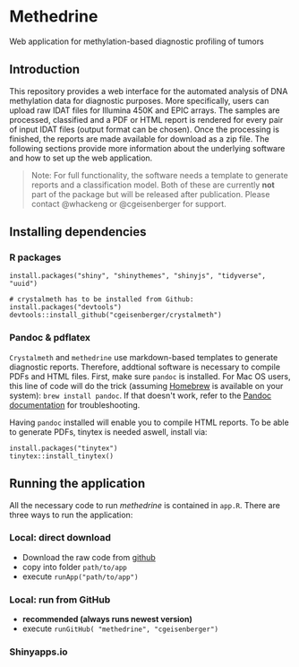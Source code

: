 # Methedrine

Web application for methylation-based diagnostic profiling of tumors


## Introduction

This repository provides a web interface for the automated analysis of DNA methylation data for diagnostic purposes. More specifically, 
users can upload raw IDAT files for Illumina 450K and EPIC arrays. The samples are processed, classified and a PDF or HTML report is rendered for every pair of input IDAT files (output format can be chosen). Once the processing is finished, the reports are made available for download as a zip file. The following sections provide more information about the underlying software and how to set up the web application. 

> Note: For full functionality, the software needs a template to generate reports and a classification model. Both of these are currently
> **not** part of the package but will be released after publication. Please contact @whackeng or @cgeisenberger for support. 


## Installing dependencies

### R packages

```{r}
install.packages("shiny", "shinythemes", "shinyjs", "tidyverse", "uuid")

# crystalmeth has to be installed from Github:
install.packages("devtools")
devtools::install_github("cgeisenberger/crystalmeth")
```

### Pandoc & pdflatex

`Crystalmeth` and `methedrine` use markdown-based templates to generate diagnostic reports. Therefore, addtional software is necessary to compile PDFs and HTML files. First, make sure `pandoc` is installed. For Mac OS users, this line of code will do the trick (assuming [Homebrew](https://brew.sh) is available on your system): `brew install pandoc`. If that doesn't work, refer to the [Pandoc documentation](https://pandoc.org/installing.html) for troubleshooting.

Having `pandoc` installed will enable you to compile HTML reports. To be able to generate PDFs, tinytex is needed aswell, install via:

```{r}
install.packages("tinytex")
tinytex::install_tinytex()
```



## Running the application 


All the necessary code to run *methedrine* is contained in `app.R`. There are three ways to run the application: 


### Local: direct download

* Download the raw code from [github](https://raw.githubusercontent.com/cgeisenberger/methedrine/master/app.R)
* copy into folder `path/to/app`
* execute `runApp("path/to/app")`


### Local: run from GitHub

* **recommended (always runs newest version)**
* execute `runGitHub( "methedrine", "cgeisenberger")`


### Shinyapps.io



